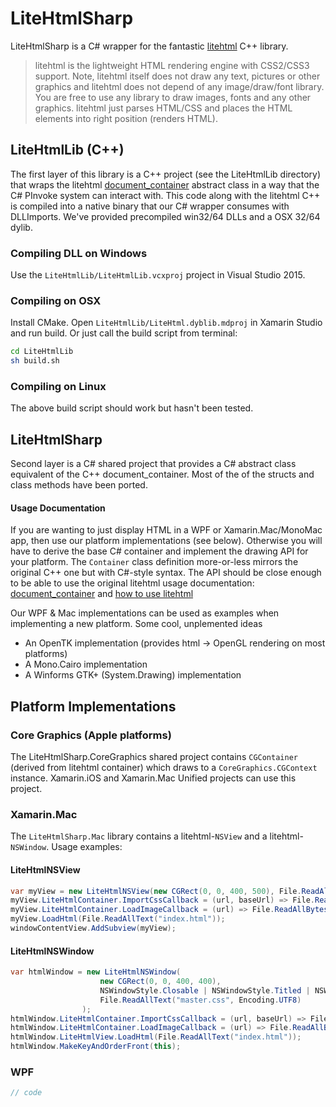 ﻿# LiteHtmlSharp

LiteHtmlSharp is a C# wrapper for the fantastic [litehtml](https://github.com/litehtml/litehtml) C++ library. 

> litehtml is the lightweight HTML rendering engine with CSS2/CSS3 support. Note, litehtml itself does
> not draw any text, pictures or other graphics and litehtml does not depend of any image/draw/font library. 
> You are free to use any library to draw images, fonts and any other graphics. litehtml just parses
> HTML/CSS and places the HTML elements into right position (renders HTML). 


## LiteHtmlLib (C++)
The first layer of this library is a C++ project (see the LiteHtmlLib directory) that wraps the litehtml 
[document_container](https://github.com/litehtml/litehtml/wiki/document_container) abstract class
in a way that the C# PInvoke system can interact with. This code along with the litehtml C++ is compiled
into a native binary that our C# wrapper consumes with DLLImports. We've provided precompiled win32/64 DLLs
and a OSX 32/64 dylib.

### Compiling DLL on Windows
Use the `LiteHtmlLib/LiteHtmlLib.vcxproj` project in Visual Studio 2015.

### Compiling on OSX
Install CMake. Open `LiteHtmlLib/LiteHtml.dyblib.mdproj` in Xamarin Studio and run build. 
Or just call the build script from terminal:
```bash
cd LiteHtmlLib
sh build.sh
```

### Compiling on Linux
The above build script should work but hasn't been tested.


## LiteHtmlSharp
Second layer is a C# shared project that provides a C# abstract class equivalent of the C++ document_container. 
Most of the of the structs and class methods have been ported.  

#### Usage Documentation
If you are wanting to just display HTML in a WPF or Xamarin.Mac/MonoMac app, then use our platform
implementations (see below). Otherwise you will have to derive the base C# container and implement
the drawing API for your platform. The `Container` class definition more-or-less mirrors the
original C++ one but with C#-style syntax. The API should be close enough to be able to
use the original litehtml usage documentation: 
[document_container](https://github.com/litehtml/litehtml/wiki/document_container) and
[how to use litehtml](https://github.com/litehtml/litehtml/wiki/How-to-use-litehtml)

Our WPF & Mac implementations can be used as examples when implementing a new platform. 
Some cool, unplemented ideas
* An OpenTK implementation (provides html -> OpenGL rendering on most platforms)
* A Mono.Cairo implementation
* A Winforms GTK+ (System.Drawing) implementation


## Platform Implementations

### Core Graphics (Apple platforms)
The LiteHtmlSharp.CoreGraphics shared project contains `CGContainer` (derived from litehtml container) which draws to
a `CoreGraphics.CGContext` instance. Xamarin.iOS and Xamarin.Mac Unified projects can use this project.

### Xamarin.Mac
The `LiteHtmlSharp.Mac` library contains a litehtml-`NSView` and a litehtml-`NSWindow`. Usage examples:

#### LiteHtmlNSView
```cs
var myView = new LiteHtmlNSView(new CGRect(0, 0, 400, 500), File.ReadAllText("master.css"));
myView.LiteHtmlContainer.ImportCssCallback = (url, baseUrl) => File.ReadAllText(url);
myView.LiteHtmlContainer.LoadImageCallback = (url) => File.ReadAllBytes(url);
myView.LoadHtml(File.ReadAllText("index.html"));
windowContentView.AddSubview(myView);
```

#### LiteHtmlNSWindow
```cs
var htmlWindow = new LiteHtmlNSWindow(
                    new CGRect(0, 0, 400, 400), 
                    NSWindowStyle.Closable | NSWindowStyle.Titled | NSWindowStyle.Resizable, 
                    File.ReadAllText("master.css", Encoding.UTF8)
                );
htmlWindow.LiteHtmlContainer.ImportCssCallback = (url, baseUrl) => File.ReadAllText(url);
htmlWindow.LiteHtmlContainer.LoadImageCallback = (url) => File.ReadAllBytes(url);
htmlWindow.LiteHtmlView.LoadHtml(File.ReadAllText("index.html"));
htmlWindow.MakeKeyAndOrderFront(this);
```

### WPF
```cs
// code
```